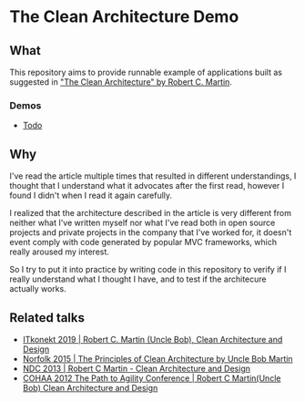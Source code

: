 # The Clean Architecture Demo

## What

This repository aims to provide runnable example of applications built as suggested in ["The Clean Architecture" by Robert C. Martin](https://blog.cleancoder.com/uncle-bob/2012/08/13/the-clean-architecture.html).

### Demos

- [Todo](./todo)

## Why

I've read the article multiple times that resulted in different understandings, I thought that I understand what it advocates after the first read, however I found I didn't when I read it again carefully.

I realized that the architecture described in the article is very different from neither what I've written myself nor what I've read both in open source projects and private projects in the company that I've worked for, it doesn't event comply with code generated by popular MVC frameworks, which really aroused my interest.

So I try to put it into practice by writing code in this repository to verify if I really understand what I thought I have, and to test if the architecure actually works.

## Related talks

- [ITkonekt 2019 | Robert C. Martin (Uncle Bob), Clean Architecture and Design](https://www.youtube.com/watch?v=2dKZ-dWaCiU)
- [Norfolk 2015 | The Principles of Clean Architecture by Uncle Bob Martin](https://www.youtube.com/watch?v=o_TH-Y78tt4)
- [NDC 2013 | Robert C Martin - Clean Architecture and Design](https://www.youtube.com/watch?v=Nsjsiz2A9mg)
- [COHAA 2012 The Path to Agility Conference | Robert C Martin(Uncle Bob) Clean Architecture and Design](https://www.youtube.com/watch?v=asLUTiJJqdE)
